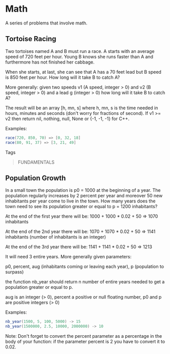 # Math

A series of problems that involve math.

## Tortoise Racing

Two tortoises named A and B must run a race. A starts with an average speed of 720 feet per hour. Young B knows she runs faster than A and furthermore has not finished her cabbage.

When she starts, at last, she can see that A has a 70 feet lead but B speed is 850 feet per hour. How long will it take B to catch A?

More generally: given two speeds v1 (A speed, integer > 0) and v2 (B speed, integer > 0) and a lead g (integer > 0) how long will it take B to catch A?

The result will be an array [h, mn, s] where h, mn, s is the time needed in hours, minutes and seconds (don't worry for fractions of second). If v1 >= v2 then return nil, nothing, null, None or {-1, -1, -1} for C++.

Examples:
```java
race(720, 850, 70) => [0, 32, 18]
race(80, 91, 37) => [3, 21, 49]
```
Tags
> FUNDAMENTALS

## Population Growth

In a small town the population is p0 = 1000 at the beginning of a year. The population regularly increases by 2 percent per year and moreover 50 new inhabitants per year come to live in the town. How many years does the town need to see its population greater or equal to p = 1200 inhabitants?

At the end of the first year there will be:
1000 + 1000 * 0.02 + 50 => 1070 inhabitants

At the end of the 2nd year there will be:
1070 + 1070 * 0.02 + 50 => 1141 inhabitants (number of inhabitants is an integer)

At the end of the 3rd year there will be:
1141 + 1141 * 0.02 + 50 => 1213

It will need 3 entire years.
More generally given parameters:

p0, percent, aug (inhabitants coming or leaving each year), p (population to surpass)

the function nb_year should return n number of entire years needed to get a population greater or equal to p.

aug is an integer (> 0), percent a positive or null floating number, p0 and p are positive integers (> 0)

Examples:
``` java
nb_year(1500, 5, 100, 5000) -> 15
nb_year(1500000, 2.5, 10000, 2000000) -> 10
```

Note: Don't forget to convert the percent parameter as a percentage in the body of your function: if the parameter percent is 2 you have to convert it to 0.02.
